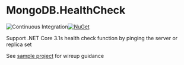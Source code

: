# MongoDB.HealthCheck
![Continuous Integration](https://github.com/buvinghausen/MongoDB.HealthCheck/workflows/Continuous%20Integration/badge.svg)[![NuGet](https://img.shields.io/nuget/v/MongoDB.HealthCheck.svg)](https://www.nuget.org/packages/MongoDB.HealthCheck/)

Support .NET Core 3.1s health check function by pinging the server or replica set

See [sample project](https://github.com/buvinghausen/MongoDB.HealthCheck/blob/master/sample/MongoDB.HealthCheck.Sample/Program.cs) for wireup guidance

